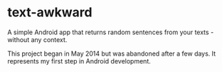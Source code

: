 text-awkward
============

A simple Android app that returns random sentences from your texts - without any context. 

This project began in May 2014 but was abandoned after a few days.  It represents my first step in Android development.

